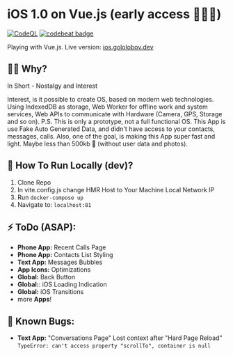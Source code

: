 # iOS 1.0 on Vue.js (early access 🐞🐞🐞)

[![CodeQL](https://github.com/g-pets/ios/actions/workflows/codeql-analysis.yml/badge.svg)](https://github.com/g-pets/ios/actions/workflows/codeql-analysis.yml)
[![codebeat badge](https://codebeat.co/badges/e0df4bf4-a0f8-4b57-a47b-8e994384e20c)](https://codebeat.co/projects/github-com-g-pets-ios-main)

Playing with Vue.js.
Live version: [ios.gololobov.dev](https://ios.gololobov.dev)


## 🤷‍♂️ Why?
In Short - Nostalgy and Interest

Interest, is it possible to create OS, based on modern web technologies. Using IndexedDB as storage, Web Worker for offline work and system services, Web APIs to communicate with Hardware (Camera, GPS, Storage and so on).
P.S. This is only a prototype, not a full functional OS. This App is use Fake Auto Generated Data, and didn't have access to your contacts, messages, calls.
Also, one of the goal, is making this App super fast and light. Maybe less than 500kb 🤔 (without user data and photos).



## 📲 How To Run Locally (dev)?
1. Clone Repo
2. In vite.config.js change HMR Host to Your Machine Local Network IP
3. Run `docker-compose up`
4. Navigate to: `localhost:81`

## ⚡️ ToDo (ASAP):
- **Phone App:** Recent Calls Page
- **Phone App:** Contacts List Styling
- **Text App:** Messages Bubbles
- **App Icons:** Optimizations
- **Global:** Back Button
- **Global:**: iOS Loading Indication
- **Global:** iOS Transitions
- more **Apps**!

## 🐞 Known Bugs:
- **Text App:** "Conversations Page" Lost context after "Hard Page Reload" `TypeError: can't access property "scrollTo", container is null`
